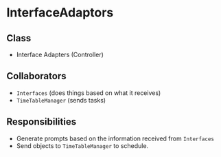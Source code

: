 # InterfaceAdaptors

## Class
* Interface Adapters (Controller)

## Collaborators
* `Interfaces` (does things based on what it receives)
* `TimeTableManager` (sends tasks)

## Responsibilities
* Generate prompts based on the information received from `Interfaces`
* Send objects to `TimeTableManager` to schedule.
